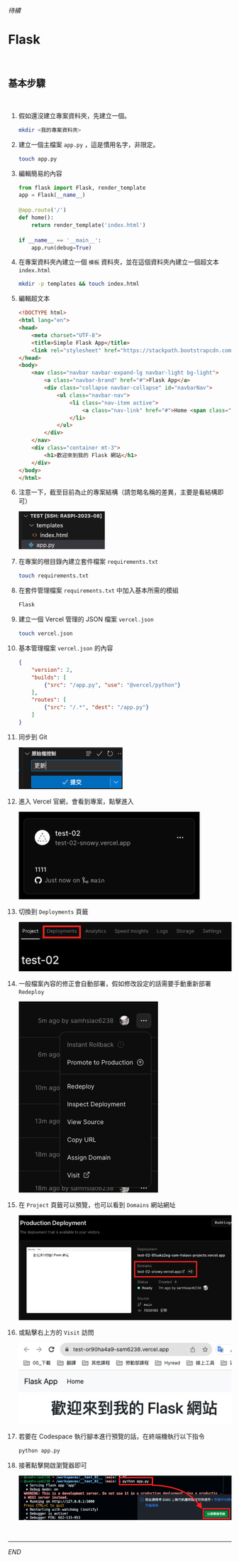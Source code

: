 _待續_

# Flask

<br>


## 基本步驟

<br>

1. 假如還沒建立專案資料夾，先建立一個。

    ```bash
    mkdir <我的專案資料夾>
    ```

2. 建立一個主檔案 `app.py` ，這是慣用名字，非限定。

    ```bash
    touch app.py
    ```

3. 編輯簡易的內容

    ```python
    from flask import Flask, render_template
    app = Flask(__name__)

    @app.route('/')
    def home():
        return render_template('index.html')

    if __name__ == '__main__':
        app.run(debug=True)
    ```

4. 在專案資料夾內建立一個 `模板` 資料夾，並在這個資料夾內建立一個超文本 `index.html`
    
    ```bash
    mkdir -p templates && touch index.html
    ```

5. 編輯超文本

    ```html
    <!DOCTYPE html>
    <html lang="en">
    <head>
        <meta charset="UTF-8">
        <title>Simple Flask App</title>
        <link rel="stylesheet" href="https://stackpath.bootstrapcdn.com/bootstrap/4.3.1/css/bootstrap.min.css">
    </head>
    <body>
        <nav class="navbar navbar-expand-lg navbar-light bg-light">
            <a class="navbar-brand" href="#">Flask App</a>
            <div class="collapse navbar-collapse" id="navbarNav">
                <ul class="navbar-nav">
                    <li class="nav-item active">
                        <a class="nav-link" href="#">Home <span class="sr-only">(current)</span></a>
                    </li>
                </ul>
            </div>
        </nav>
        <div class="container mt-3">
            <h1>歡迎來到我的 Flask 網站</h1>
        </div>
    </body>
    </html>
    ``` 

6. 注意一下，截至目前為止的專案結構（請忽略名稱的差異，主要是看結構即可）

    ![](images/img_16.png)

7. 在專案的根目錄內建立套件檔案 `requirements.txt`

    ```bash
    touch requirements.txt
    ```

8. 在套件管理檔案 `requirements.txt` 中加入基本所需的模組

    ```txt
    Flask
    ```

9. 建立一個 Vercel 管理的 JSON 檔案 `vercel.json`

    ```bash
    touch vercel.json
    ```

10. 基本管理檔案 `vercel.json` 的內容

    ```json
    {
        "version": 2,
        "builds": [
            {"src": "/app.py", "use": "@vercel/python"}
        ],
        "routes": [
            {"src": "/.*", "dest": "/app.py"}
        ]
    }
    ```

11. 同步到 Git 
    
    ![](images/img_17.png)

12. 進入 Vercel 官網，會看到專案，點擊進入
    
    ![](images/img_19.png)

13. 切換到 `Deployments` 頁籤

    ![](images/img_20.png)

14. 一般檔案內容的修正會自動部署，假如修改設定的話需要手動重新部署 `Redeploy`
    
    ![](images/img_21.png)

15. 在 `Project` 頁籤可以預覽，也可以看到 `Domains` 網站網址
    
    ![](images/img_23.png)
    
16. 或點擊右上方的 `Visit` 訪問
    
    ![](images/img_18.png)

17. 若要在 Codespace 執行腳本進行預覽的話，在終端機執行以下指令
    
    ```bash
    python app.py
    ```

18. 接著點擊開啟瀏覽器即可
    
    ![](images/img_24.png)

<br>

---

_END_